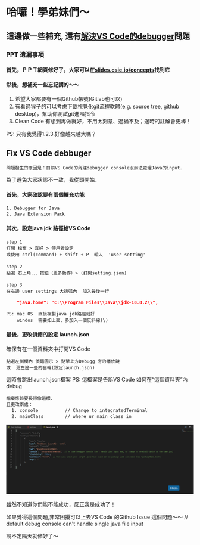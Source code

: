 # 哈囉！學弟妹們～

## 這邊做一些補充, 還有[解決VS Code的debugger](#fix-vs-code-debbuger)問題

### PPT 遺漏事項  

#### 首先，ＰＰＴ網頁修好了，大家可以在[slides.csie.io/concepts](https://slides.csie.io/concepts)找到它

#### 然後，想補充一些忘記講的～～

1. 希望大家都要有一個Github帳號(Gitlab也可以)
2. 有看過猴子的可以考慮下載視覺化git流程軟體(e.g. sourse tree, github desktop)，幫助你測試git進階指令
3. Clean Code 有想到再做就好，不用太刻意、過猶不及；適時的註解會更棒！  

PS: 只有我覺得1.2.3.好像越來越大嗎？

## Fix VS Code debbuger

    問題發生的原因是：目前VS Code的內建debugger console沒辦法處理Java的input．  
  
  為了避免大家狀態不一致，我從頭開始．  

#### 首先，大家確認要有兩個擴充功能

    1. Debugger for Java  
    2. Java Extension Pack  

#### 其次，設定java jdk 路徑給VS Code

    step 1  
    打開 檔案 > 喜好 > 使用者設定  
    或使用 ctrl(command) + shift + P  輸入  'user setting'  
      
    step 2
    點選 右上角．．．按鈕（更多動作）> (打開setting.json)
      
    step 3  
    在右邊 user settings 大括弧內  加入最後一行
```json
    "java.home": "C:\\Program Files\\Java\\jdk-10.0.2\\",
```
    PS: mac OS  直接複製java jdk路徑就好
        windos  需要如上面，多加入一個反斜線(\)

#### 最後，更改偵錯的設定 launch.json  

確保有在一個資料夾中打開VS Code  

    點選左側欄內 偵錯圖示 > 點擊上方Debugg 旁的播放鍵
    或  更左邊一些的齒輪(設定launch.json)

這時會跳出launch.json檔案
PS: 這檔案是告訴VS Code 如何在“這個資料夾”內debug  

    檔案應該要長得像這樣．
    且更改兩處：
      1. console          // Change to integratedTerminal
      2. mainClass        // where ur main class in

![launch.json](./launch.png)

雖然不知道你們能不能成功，反正我是成功了！  

如果覺得這個問題,非常困擾可以上去VS Code 的Github Issue 這個問題～～
// default debug console can't handle single java file input

說不定隔天就修好了～
